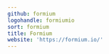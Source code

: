```yaml
---
github: formium
logohandle: formiumio
sort: formium
title: Formium
website: 'https://formium.io/'
---
```

